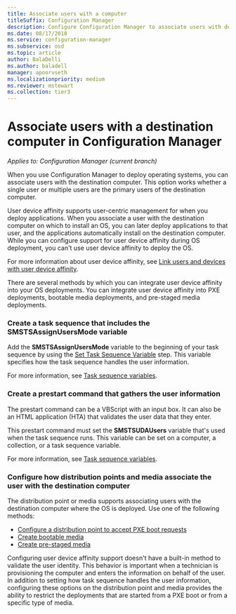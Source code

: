 ```yaml
---
title: Associate users with a computer
titleSuffix: Configuration Manager
description: Configure Configuration Manager to associate users with destination computers when deploying operating systems.
ms.date: 08/17/2018
ms.service: configuration-manager
ms.subservice: osd
ms.topic: article
author: BalaDelli
ms.author: baladell
manager: apoorvseth
ms.localizationpriority: medium
ms.reviewer: mstewart
ms.collection: tier3
---
```


# Associate users with a destination computer in Configuration Manager

*Applies to: Configuration Manager (current branch)*

When you use Configuration Manager to deploy operating systems, you can associate users with the destination computer. This option works whether a single user or multiple users are the primary users of the destination computer.

User device affinity supports user-centric management for when you deploy applications. When you associate a user with the destination computer on which to install an OS, you can later deploy applications to that user, and the applications automatically install on the destination computer. While you can configure support for user device affinity during OS deployment, you can't use user device affinity to deploy the OS.

For more information about user device affinity, see [Link users and devices with user device affinity](../../apps/deploy-use/link-users-and-devices-with-user-device-affinity.md).

There are several methods by which you can integrate user device affinity into your OS deployments. You can integrate user device affinity into PXE deployments, bootable media deployments, and pre-staged media deployments.


### Create a task sequence that includes the **SMSTSAssignUsersMode** variable

Add the **SMSTSAssignUsersMode** variable to the beginning of your task sequence by using the [Set Task Sequence Variable](../understand/task-sequence-steps.md#BKMK_SetTaskSequenceVariable) step. This variable specifies how the task sequence handles the user information.

For more information, see [Task sequence variables](../understand/task-sequence-variables.md#SMSTSAssignUsersMode).


### Create a prestart command that gathers the user information

The prestart command can be a VBScript with an input box. It can also be an HTML application (HTA) that validates the user data that they enter.

This prestart command must set the **SMSTSUDAUsers** variable that's used when the task sequence runs. This variable can be set on a computer, a collection, or a task sequence variable.

For more information, see [Task sequence variables](../understand/task-sequence-variables.md#SMSTSUDAUsers).


### Configure how distribution points and media associate the user with the destination computer

The distribution point or media supports associating users with the destination computer where the OS is deployed. Use one of the following methods:

- [Configure a distribution point to accept PXE boot requests](prepare-site-system-roles-for-operating-system-deployments.md#configuring-distribution-points-to-accept-pxe-requests)
- [Create bootable media](../deploy-use/create-bootable-media.md)
- [Create pre-staged media](../deploy-use/create-prestaged-media.md)


Configuring user device affinity support doesn't have a built-in method to validate the user identity. This behavior is important when a technician is provisioning the computer and enters the information on behalf of the user. In addition to setting how task sequence handles the user information, configuring these options on the distribution point and media provides the ability to restrict the deployments that are started from a PXE boot or from a specific type of media.
